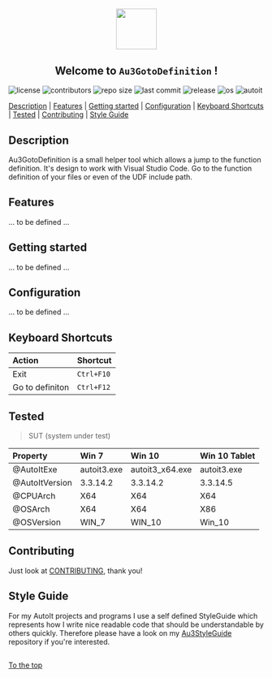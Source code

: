 #####

<p align="center">
    <img src="http://sven-seyfert.de/media/logo_circle.png" width="80" />
    <h2 align="center">Welcome to <code>Au3GotoDefinition</code> !</h2>
</p>

![license](https://img.shields.io/badge/license-MIT-green.svg?logo=spdx)
![contributors](https://img.shields.io/github/contributors/Sven-Seyfert/Au3GotoDefinition.svg?logo=github)
![repo size](https://img.shields.io/github/repo-size/Sven-Seyfert/Au3GotoDefinition.svg?logo=github)
![last commit](https://img.shields.io/github/last-commit/Sven-Seyfert/Au3GotoDefinition.svg?logo=github)
![release](https://img.shields.io/github/release/Sven-Seyfert/Au3GotoDefinition.svg?logo=github)
![os](https://img.shields.io/badge/os-windows-blueviolet.svg?logo=windows)
![autoit](https://img.shields.io/badge/autoit-rockz-9cf.svg?logo=visual-studio-code)

[Description](#description) | [Features](#features) | [Getting started](#getting-started) | [Configuration](#configuration) | [Keyboard Shortcuts](#keyboard-shortcuts) | [Tested](#tested) | [Contributing](#contributing) | [Style Guide](#style-guide)

## Description

Au3GotoDefinition is a small helper tool which allows a jump to the function definition. It's design to work with Visual Studio Code. Go to the function definition of your files or even of the UDF include path.

## Features

... to be defined ...

## Getting started

... to be defined ...

## Configuration

... to be defined ...

## Keyboard Shortcuts

| Action          | Shortcut   |
| :-------------- | :--------- |
| Exit            | `Ctrl+F10` |
| Go to definiton | `Ctrl+F12` |

## Tested

> SUT (system under test)

| Property       | Win 7       | Win 10          | Win 10 Tablet |
| :------------- | :---------- | :-------------- | :------------ |
| @AutoItExe     | autoit3.exe | autoit3_x64.exe | autoit3.exe   |
| @AutoItVersion | 3.3.14.2    | 3.3.14.2        | 3.3.14.5      |
| @CPUArch       | X64         | X64             | X64           |
| @OSArch        | X64         | X64             | X86           |
| @OSVersion     | WIN_7       | WIN_10          | Win_10        |

## Contributing

Just look at [CONTRIBUTING](https://github.com/Sven-Seyfert/Au3GotoDefinition/blob/master/docs/CONTRIBUTING.md), thank you!

## Style Guide

For my AutoIt projects and programs I use a self defined StyleGuide which represents how I write nice readable code that should be understandable by others quickly. Therefore please have a look on my [Au3StyleGuide](https://github.com/Sven-Seyfert/Au3StyleGuide/blob/master/README.md) repository if you're interested.

##

[To the top](#)
